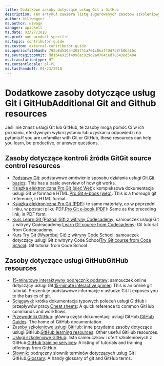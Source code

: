 ```yaml
---
title: Dodatkowe zasoby dotyczące usług Git i GitHub
description: Ten artykuł zawiera listę sugerowanych zasobów szkoleniowych usług Git i GitHub na potrzeby współtworzenia zawartości witryny docs.microsoft.com.
author: billwagner
ms.author: wiwagn
manager: wpickett
ms.date: 02/27/2018
ms.prod: non-product-specific
ms.topic: contributor-guide
ms.custom: external-contributor-guide
ms.openlocfilehash: 792b8d530a4308741a7e1c86af40d738fb0ba1bc
ms.sourcegitcommit: dd1b4e915f4996ac029d2a0704ced785438d3484
ms.translationtype: HT
ms.contentlocale: pl-PL
ms.lasthandoff: 04/23/2018
---
```

# <a name="additional-git-and-github-resources"></a><span data-ttu-id="8712e-103">Dodatkowe zasoby dotyczące usług Git i GitHub</span><span class="sxs-lookup"><span data-stu-id="8712e-103">Additional Git and Github resources</span></span>

<span data-ttu-id="8712e-104">Jeśli nie znasz usługi Git lub GitHub, te zasoby mogą pomóc Ci w ich poznaniu, efektywnym wykorzystaniu lub uzyskaniu odpowiedzi na pytania.</span><span class="sxs-lookup"><span data-stu-id="8712e-104">If you are unfamiliar with Git or GitHub, these resources can help you learn, be productive, or answer questions.</span></span>

## <a name="git-source-control-resources"></a><span data-ttu-id="8712e-105">Zasoby dotyczące kontroli źródła Git</span><span class="sxs-lookup"><span data-stu-id="8712e-105">Git source control resources</span></span>

- <span data-ttu-id="8712e-106">[Podstawy Git](https://go.microsoft.com/fwlink/?linkid=853939): podstawowe omówienie sposobu działania usługi Git.</span><span class="sxs-lookup"><span data-stu-id="8712e-106">[Git basics](https://go.microsoft.com/fwlink/?linkid=853939): This has a basic overview of how git works.</span></span>
- <span data-ttu-id="8712e-107">[Książka elektroniczna Pro Git (sieć Web)](https://go.microsoft.com/fwlink/?linkid=853940): kompleksowa dokumentacja usługi Git w formacie HTML.</span><span class="sxs-lookup"><span data-stu-id="8712e-107">[Pro Git e-book (web)](https://go.microsoft.com/fwlink/?linkid=853940): This is a thorough git reference, in HTML format.</span></span>
- <span data-ttu-id="8712e-108">[Książka elektroniczna Pro Git (PDF)](https://progit2.s3.amazonaws.com/en/2016-03-22-f3531/progit-en.1084.pdf): te same materiały, co w poprzedni linku, w postaci pliku PDF.</span><span class="sxs-lookup"><span data-stu-id="8712e-108">[Pro Git e-book (PDF)](https://progit2.s3.amazonaws.com/en/2016-03-22-f3531/progit-en.1084.pdf): Same as the preceding link, in PDF form.</span></span>
- <span data-ttu-id="8712e-109">[Kurs Learn Git (Poznaj Git) z witryny Codecademy](https://www.codecademy.com/learn/learn-git): samouczek usługi Git z witryny Codeacademy.</span><span class="sxs-lookup"><span data-stu-id="8712e-109">[Learn Git course from Codecademy](https://www.codecademy.com/learn/learn-git): Git tutorial from Codeacademy.</span></span>
- <span data-ttu-id="8712e-110">[Kurs Try Git (Wypróbuj Git) z witryny Code School](https://www.codeschool.com/courses/try-git): samouczek dotyczący usługi Git z witryny Code School</span><span class="sxs-lookup"><span data-stu-id="8712e-110">[Try Git course from Code School](https://www.codeschool.com/courses/try-git): Git tutorial from Code School</span></span>

## <a name="github-resources"></a><span data-ttu-id="8712e-111">Zasoby dotyczące usługi GitHub</span><span class="sxs-lookup"><span data-stu-id="8712e-111">GitHub resources</span></span>

- <span data-ttu-id="8712e-112">[15-minutowy interaktywny podręcznik podstaw](https://try.github.io/): samouczek online dotyczący usługi Git.</span><span class="sxs-lookup"><span data-stu-id="8712e-112">[15-minute interactive primer](https://try.github.io/): This is an online git tutorial.</span></span> <span data-ttu-id="8712e-113">Prezentuje podstawowe informacje o usłudze Git.</span><span class="sxs-lookup"><span data-stu-id="8712e-113">It exposes you to the basics of git.</span></span>
- <span data-ttu-id="8712e-114">[Ściągawki](https://go.microsoft.com/fwlink/?linkid=853941): krótka dokumentacja typowych poleceń usługi GitHub i przepływów pracy.</span><span class="sxs-lookup"><span data-stu-id="8712e-114">[Cheat sheets](https://go.microsoft.com/fwlink/?linkid=853941): A quick reference to common GitHub commands and workflows.</span></span>
- <span data-ttu-id="8712e-115">[Przewodniki GitHub](https://guides.github.com/): główna część dokumentacji usługi GitHub.</span><span class="sxs-lookup"><span data-stu-id="8712e-115">[GitHub Guides](https://guides.github.com/): The home of GitHub documentation.</span></span>
- <span data-ttu-id="8712e-116">[Zasoby szkoleniowe usługi GitHub](https://help.github.com/articles/git-and-github-learning-resources/): inne przydatne zasoby dotyczące usługi GitHub.</span><span class="sxs-lookup"><span data-stu-id="8712e-116">[GitHub learning resources](https://help.github.com/articles/git-and-github-learning-resources/): Other useful GitHub resources.</span></span>
- <span data-ttu-id="8712e-117">[Usługi szkoleniowe GitHub](https://services.github.com/training/): lista samouczków i ofert szkoleniowych z GitHub.</span><span class="sxs-lookup"><span data-stu-id="8712e-117">[GitHub training services](https://services.github.com/training/): A listing of tutorials and training offerings from GitHub.</span></span>
- <span data-ttu-id="8712e-118">[Słownik](https://help.github.com/articles/github-glossary): podręczny słownik terminów dotyczących usług Git i GitHub.</span><span class="sxs-lookup"><span data-stu-id="8712e-118">[Glossary](https://help.github.com/articles/github-glossary): A handy glossary of git and GitHub terms.</span></span>
